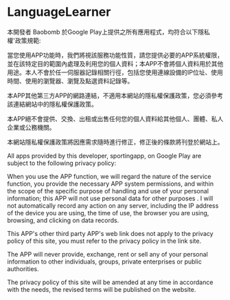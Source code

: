 # LanguageLearner
本開發者 Baobomb 於Google Play上提供之所有應用程式，均符合以下隱私權'政策規範:

當您使用APP功能時，我們將視該服務功能性質，請您提供必要的APP系統權限，並在該特定目的範圍內處理及利用您的個人資料；本APP不會將個人資料用於其他用途。本人不會於任一伺服器記錄相關行徑，包括您使用連線設備的IP位址、使用時間、使用的瀏覽器、瀏覽及點選資料記錄等。

本APP其他第三方APP的網路連結，不適用本網站的隱私權保護政策，您必須參考該連結網站中的隱私權保護政策。

本APP絕不會提供、交換、出租或出售任何您的個人資料給其他個人、團體、私人企業或公務機關。

本網站隱私權保護政策將因應需求隨時進行修正，修正後的條款將刊登於網站上。

All apps provided by this developer, sportingapp, on Google Play are subject to the following privacy policy:

When you use the APP function, we will regard the nature of the service function, you provide the necessary APP system permissions, and within the scope of the specific purpose of handling and use of your personal information; this APP will not use personal data for other purposes . I will not automatically record any action on any server, including the IP address of the device you are using, the time of use, the browser you are using, browsing, and clicking on data records.

This APP's other third party APP's web link does not apply to the privacy policy of this site, you must refer to the privacy policy in the link site.

The APP will never provide, exchange, rent or sell any of your personal information to other individuals, groups, private enterprises or public authorities.

The privacy policy of this site will be amended at any time in accordance with the needs, the revised terms will be published on the website.
